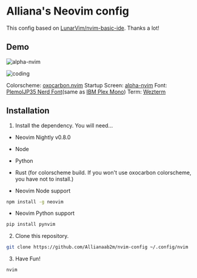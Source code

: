 # Alliana's Neovim config

This config based on [LunarVim/nvim-basic-ide](https://github.com/LunarVim/nvim-basic-ide). Thanks a lot!

## Demo

![alpha-nvim](https://imgur.com/a/282ludR)

![coding](https://imgur.com/yznedOU)

Colorscheme: [oxocarbon.nvim](https://github.com/shaunsingh/oxocarbon.nvim)
Startup Screen: [alpha-nvim](https://github.com/goolord/alpha-nvim)
Font: [PlemolJP35 Nerd Font](https://github.com/yuru7/PlemolJP)(same as [IBM Plex Mono](https://github.com/IBM/Plex))
Term: [Wezterm](https://github.com/wez/wezterm)


## Installation
1. Install the dependency.
You will need...

- Neovim Nightly v0.8.0
- Node
- Python
- Rust (for colorscheme build. If you won't use oxocarbon colorscheme, you have not to install.)

- Neovim Node support

```bash
npm install -g neovim
```

- Neovim Python support

```bash
pip install pynvim
```

2. Clone this repository.

```bash
git clone https://github.com/Allianaab2m/nvim-config ~/.config/nvim
```

3. Have Fun!

```
nvim
```
